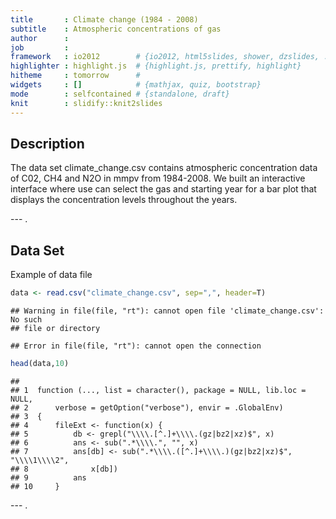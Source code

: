 ```yaml
---
title       : Climate change (1984 - 2008)
subtitle    : Atmospheric concentrations of gas
author      : 
job         : 
framework   : io2012        # {io2012, html5slides, shower, dzslides, ...}
highlighter : highlight.js  # {highlight.js, prettify, highlight}
hitheme     : tomorrow      # 
widgets     : []            # {mathjax, quiz, bootstrap}
mode        : selfcontained # {standalone, draft}
knit        : slidify::knit2slides
---
```


## Description

The data set climate_change.csv contains atmospheric concentration data of C02, CH4 and N2O in mmpv from 1984-2008. We built an interactive interface where use can select the gas and starting year for a bar plot that displays the concentration levels throughout the years.

--- .

## Data Set
Example of data file

```r
data <- read.csv("climate_change.csv", sep=",", header=T)
```

```
## Warning in file(file, "rt"): cannot open file 'climate_change.csv': No such
## file or directory
```

```
## Error in file(file, "rt"): cannot open the connection
```

```r
head(data,10)
```

```
##                                                                            
## 1  function (..., list = character(), package = NULL, lib.loc = NULL,      
## 2      verbose = getOption("verbose"), envir = .GlobalEnv)                 
## 3  {                                                                       
## 4      fileExt <- function(x) {                                            
## 5          db <- grepl("\\\\.[^.]+\\\\.(gz|bz2|xz)$", x)                   
## 6          ans <- sub(".*\\\\.", "", x)                                    
## 7          ans[db] <- sub(".*\\\\.([^.]+\\\\.)(gz|bz2|xz)$", "\\\\1\\\\2", 
## 8              x[db])                                                      
## 9          ans                                                             
## 10     }
```

--- .
## 

